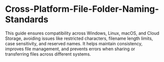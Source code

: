 # Cross-Platform-File-Folder-Naming-Standards
This guide ensures compatibility across Windows, Linux, macOS, and Cloud Storage, avoiding issues like restricted characters, filename length limits, case sensitivity, and reserved names. It helps maintain consistency, improves file management, and prevents errors when sharing or transferring files across different systems.
